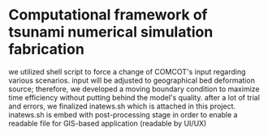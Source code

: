 # Computational framework of tsunami numerical simulation fabrication
we utilized shell script to force a change of COMCOT's input regarding various scenarios. 
input will be adjusted to geographical bed deformation source; therefore, we developed a moving boundary condition to maximize time efficiency without putting behind the model's quality. 
after a lot of trial and errors, we finalized inatews.sh which is attached in this project. inatews.sh is embed with post-processing stage in order to enable a readable file for GIS-based application (readable by UI/UX)
